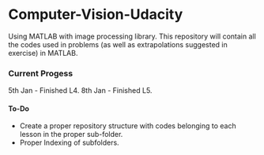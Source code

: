 # Computer-Vision-Udacity

Using MATLAB with image processing library. This repository will contain all the codes used in problems (as well as extrapolations suggested in exercise) in MATLAB.

### Current Progess
5th Jan - Finished L4.
8th Jan - Finished L5.

#### To-Do
- Create a proper repository structure with codes belonging to each lesson in the proper sub-folder.
- Proper Indexing of subfolders.